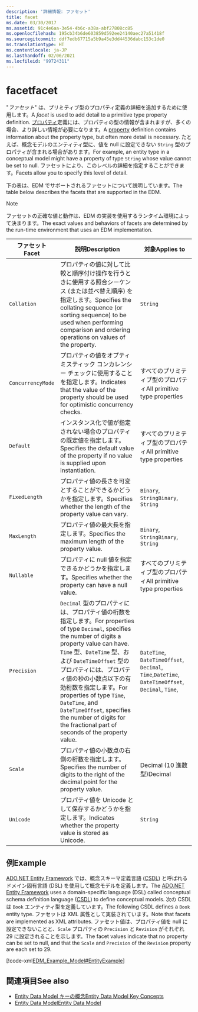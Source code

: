 ```yaml
---
description: '詳細情報: ファセット'
title: facet
ms.date: 03/30/2017
ms.assetid: 91c4e6aa-3e54-4b6c-a38a-abf27808cc85
ms.openlocfilehash: 195cb34b6de603859d592ee24140aec27a51418f
ms.sourcegitcommit: ddf7edb67715a5b9a45e3dd44536dabc153c1de0
ms.translationtype: HT
ms.contentlocale: ja-JP
ms.lasthandoff: 02/06/2021
ms.locfileid: "99724311"
---
```

# <a name="facet"></a><span data-ttu-id="3edb2-103">facet</span><span class="sxs-lookup"><span data-stu-id="3edb2-103">facet</span></span>

<span data-ttu-id="3edb2-104">"*ファセット*" は、プリミティブ型のプロパティ定義の詳細を追加するために使用します。</span><span class="sxs-lookup"><span data-stu-id="3edb2-104">A *facet* is used to add detail to a primitive type property definition.</span></span> <span data-ttu-id="3edb2-105">[プロパティ](property.md)定義には、プロパティの型の情報が含まれますが、多くの場合、より詳しい情報が必要になります。</span><span class="sxs-lookup"><span data-stu-id="3edb2-105">A [property](property.md) definition contains information about the property type, but often more detail is necessary.</span></span> <span data-ttu-id="3edb2-106">たとえば、概念モデルのエンティティ型に、値を null に設定できない `String` 型のプロパティが含まれる場合があります。</span><span class="sxs-lookup"><span data-stu-id="3edb2-106">For example, an entity type in a conceptual model might have a property of type `String` whose value cannot be set to null.</span></span> <span data-ttu-id="3edb2-107">ファセットにより、このレベルの詳細を指定することができます。</span><span class="sxs-lookup"><span data-stu-id="3edb2-107">Facets allow you to specify this level of detail.</span></span>  
  
 <span data-ttu-id="3edb2-108">下の表は、EDM でサポートされるファセットについて説明しています。</span><span class="sxs-lookup"><span data-stu-id="3edb2-108">The table below describes the facets that are supported in the EDM.</span></span>  
  
> [!NOTE]
> <span data-ttu-id="3edb2-109">ファセットの正確な値と動作は、EDM の実装を使用するランタイム環境によって決まります。</span><span class="sxs-lookup"><span data-stu-id="3edb2-109">The exact values and behaviors of facets are determined by the run-time environment that uses an EDM implementation.</span></span>  
  
|<span data-ttu-id="3edb2-110">ファセット</span><span class="sxs-lookup"><span data-stu-id="3edb2-110">Facet</span></span>|<span data-ttu-id="3edb2-111">説明</span><span class="sxs-lookup"><span data-stu-id="3edb2-111">Description</span></span>|<span data-ttu-id="3edb2-112">対象</span><span class="sxs-lookup"><span data-stu-id="3edb2-112">Applies to</span></span>|  
|-----------|-----------------|----------------|  
|`Collation`|<span data-ttu-id="3edb2-113">プロパティの値に対して比較と順序付け操作を行うときに使用する照合シーケンス (または並べ替え順序) を指定します。</span><span class="sxs-lookup"><span data-stu-id="3edb2-113">Specifies the collating sequence (or sorting sequence) to be used when performing comparison and ordering operations on values of the property.</span></span>|`String`|  
|`ConcurrencyMode`|<span data-ttu-id="3edb2-114">プロパティの値をオプティミスティック コンカレンシー チェックに使用することを指定します。</span><span class="sxs-lookup"><span data-stu-id="3edb2-114">Indicates that the value of the property should be used for optimistic concurrency checks.</span></span>|<span data-ttu-id="3edb2-115">すべてのプリミティブ型のプロパティ</span><span class="sxs-lookup"><span data-stu-id="3edb2-115">All primitive type properties</span></span>|  
|`Default`|<span data-ttu-id="3edb2-116">インスタンス化で値が指定されない場合のプロパティの既定値を指定します。</span><span class="sxs-lookup"><span data-stu-id="3edb2-116">Specifies the default value of the property if no value is supplied upon instantiation.</span></span>|<span data-ttu-id="3edb2-117">すべてのプリミティブ型のプロパティ</span><span class="sxs-lookup"><span data-stu-id="3edb2-117">All primitive type properties</span></span>|  
|`FixedLength`|<span data-ttu-id="3edb2-118">プロパティ値の長さを可変とすることができるかどうかを指定します。</span><span class="sxs-lookup"><span data-stu-id="3edb2-118">Specifies whether the length of the property value can vary.</span></span>|<span data-ttu-id="3edb2-119">`Binary`, `String`</span><span class="sxs-lookup"><span data-stu-id="3edb2-119">`Binary`, `String`</span></span>|  
|`MaxLength`|<span data-ttu-id="3edb2-120">プロパティ値の最大長を指定します。</span><span class="sxs-lookup"><span data-stu-id="3edb2-120">Specifies the maximum length of the property value.</span></span>|<span data-ttu-id="3edb2-121">`Binary`, `String`</span><span class="sxs-lookup"><span data-stu-id="3edb2-121">`Binary`, `String`</span></span>|  
|`Nullable`|<span data-ttu-id="3edb2-122">プロパティに null 値を指定できるかどうかを指定します。</span><span class="sxs-lookup"><span data-stu-id="3edb2-122">Specifies whether the property can have a null value.</span></span>|<span data-ttu-id="3edb2-123">すべてのプリミティブ型のプロパティ</span><span class="sxs-lookup"><span data-stu-id="3edb2-123">All primitive type properties</span></span>|  
|`Precision`|<span data-ttu-id="3edb2-124">`Decimal` 型のプロパティには、プロパティ値の桁数を指定します。</span><span class="sxs-lookup"><span data-stu-id="3edb2-124">For properties of type `Decimal`, specifies the number of digits a property value can have.</span></span> <span data-ttu-id="3edb2-125">`Time` 型、`DateTime` 型、および `DateTimeOffset` 型のプロパティには、プロパティ値の秒の小数点以下の有効桁数を指定します。</span><span class="sxs-lookup"><span data-stu-id="3edb2-125">For properties of type `Time`, `DateTime`, and `DateTimeOffset`, specifies the number of digits for the fractional part of seconds of the property value.</span></span>|<span data-ttu-id="3edb2-126">`DateTime`, `DateTimeOffset`, `Decimal`, `Time`,</span><span class="sxs-lookup"><span data-stu-id="3edb2-126">`DateTime`, `DateTimeOffset`, `Decimal`, `Time`,</span></span>|  
|`Scale`|<span data-ttu-id="3edb2-127">プロパティ値の小数点の右側の桁数を指定します。</span><span class="sxs-lookup"><span data-stu-id="3edb2-127">Specifies the number of digits to the right of the decimal point for the property value.</span></span>|<span data-ttu-id="3edb2-128">Decimal (10 進数型)</span><span class="sxs-lookup"><span data-stu-id="3edb2-128">Decimal</span></span>|  
|`Unicode`|<span data-ttu-id="3edb2-129">プロパティ値を Unicode として保存するかどうかを指定します。</span><span class="sxs-lookup"><span data-stu-id="3edb2-129">Indicates whether the property value is stored as Unicode.</span></span>|`String`|  
  
## <a name="example"></a><span data-ttu-id="3edb2-130">例</span><span class="sxs-lookup"><span data-stu-id="3edb2-130">Example</span></span>  

 <span data-ttu-id="3edb2-131">[ADO.NET Entity Framework](./ef/index.md) では、概念スキーマ定義言語 ([CSDL](/ef/ef6/modeling/designer/advanced/edmx/csdl-spec)) と呼ばれるドメイン固有言語 (DSL) を使用して概念モデルを定義します。</span><span class="sxs-lookup"><span data-stu-id="3edb2-131">The [ADO.NET Entity Framework](./ef/index.md) uses a domain-specific language (DSL) called conceptual schema definition language ([CSDL](/ef/ef6/modeling/designer/advanced/edmx/csdl-spec)) to define conceptual models.</span></span> <span data-ttu-id="3edb2-132">次の CSDL は `Book` エンティティ型を定義しています。</span><span class="sxs-lookup"><span data-stu-id="3edb2-132">The following CSDL defines a `Book` entity type.</span></span> <span data-ttu-id="3edb2-133">ファセットは XML 属性として実装されています。</span><span class="sxs-lookup"><span data-stu-id="3edb2-133">Note that facets are implemented as XML attributes.</span></span> <span data-ttu-id="3edb2-134">ファセット値は、プロパティ値を null に設定できないことと、`Scale` プロパティの `Precision` と `Revision` がそれぞれ 29 に設定されることを示します。</span><span class="sxs-lookup"><span data-stu-id="3edb2-134">The facet values indicate that no property can be set to null, and that the `Scale` and `Precision` of the `Revision` property are each set to 29.</span></span>  
  
 [!code-xml[EDM_Example_Model#EntityExample](../../../../samples/snippets/xml/VS_Snippets_Data/edm_example_model/xml/books.edmx#entityexample)]  
  
## <a name="see-also"></a><span data-ttu-id="3edb2-135">関連項目</span><span class="sxs-lookup"><span data-stu-id="3edb2-135">See also</span></span>

- [<span data-ttu-id="3edb2-136">Entity Data Model キーの概念</span><span class="sxs-lookup"><span data-stu-id="3edb2-136">Entity Data Model Key Concepts</span></span>](entity-data-model-key-concepts.md)
- [<span data-ttu-id="3edb2-137">Entity Data Model</span><span class="sxs-lookup"><span data-stu-id="3edb2-137">Entity Data Model</span></span>](entity-data-model.md)
